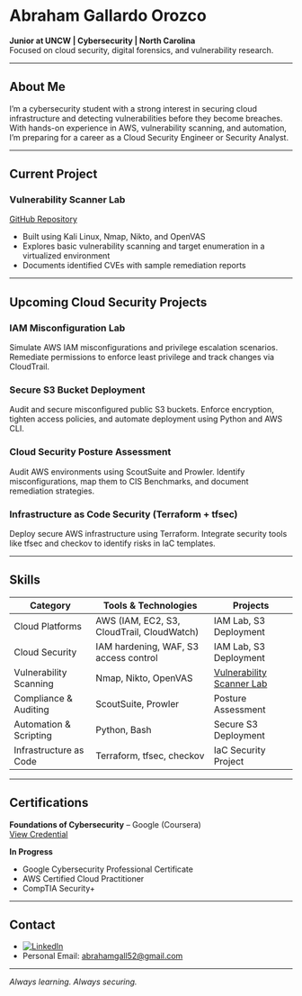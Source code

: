 # Abraham Gallardo Orozco

**Junior at UNCW | Cybersecurity | North Carolina**  
Focused on cloud security, digital forensics, and vulnerability research.

---

## About Me

I’m a cybersecurity student with a strong interest in securing cloud infrastructure and detecting vulnerabilities before they become breaches. With hands-on experience in AWS, vulnerability scanning, and automation, I’m preparing for a career as a Cloud Security Engineer or Security Analyst.

---

## Current Project

### Vulnerability Scanner Lab  
[GitHub Repository](https://github.com/abrahamgo52/Vulnerability-Scanner-Lab/tree/main)  
- Built using Kali Linux, Nmap, Nikto, and OpenVAS  
- Explores basic vulnerability scanning and target enumeration in a virtualized environment  
- Documents identified CVEs with sample remediation reports

---

## Upcoming Cloud Security Projects

### IAM Misconfiguration Lab  
Simulate AWS IAM misconfigurations and privilege escalation scenarios. Remediate permissions to enforce least privilege and track changes via CloudTrail.

### Secure S3 Bucket Deployment  
Audit and secure misconfigured public S3 buckets. Enforce encryption, tighten access policies, and automate deployment using Python and AWS CLI.

### Cloud Security Posture Assessment  
Audit AWS environments using ScoutSuite and Prowler. Identify misconfigurations, map them to CIS Benchmarks, and document remediation strategies.

### Infrastructure as Code Security (Terraform + tfsec)  
Deploy secure AWS infrastructure using Terraform. Integrate security tools like tfsec and checkov to identify risks in IaC templates.

---

## Skills

| Category                    | Tools & Technologies                                  | Projects                     |
|----------------------------|--------------------------------------------------------|------------------------------|
| Cloud Platforms            | AWS (IAM, EC2, S3, CloudTrail, CloudWatch)            | IAM Lab, S3 Deployment       |
| Cloud Security             | IAM hardening, WAF, S3 access control                 | IAM Lab, S3 Deployment       |
| Vulnerability Scanning     | Nmap, Nikto, OpenVAS                                  | [Vulnerability Scanner Lab](https://github.com/abrahamgo52/Vulnerability-Scanner-Lab/tree/main)    |
| Compliance & Auditing      | ScoutSuite, Prowler                                   | Posture Assessment           |
| Automation & Scripting     | Python, Bash                                          | Secure S3 Deployment         |
| Infrastructure as Code     | Terraform, tfsec, checkov                             | IaC Security Project         |

---

## Certifications

**Foundations of Cybersecurity** – Google (Coursera)  
[View Credential](https://www.coursera.org/account/accomplishments/verify/K0Q5M48S27SP)

**In Progress**  
- Google Cybersecurity Professional Certificate  
- AWS Certified Cloud Practitioner  
- CompTIA Security+

---

## Contact

- [![LinkedIn](https://img.shields.io/badge/LinkedIn-Connect-blue?logo=linkedin)](https://www.linkedin.com/in/abrahamgo)  
- Personal Email: abrahamgall52@gmail.com

---

*Always learning. Always securing.*
